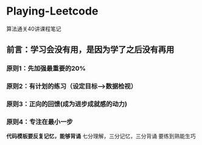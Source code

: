 # Playing-Leetcode
算法通关40讲课程笔记

## 前言：学习会没有用，是因为学了之后没有再用
### 原则1：先加强最重要的20%
### 原则2：有计划的练习（设定目标——>数据检视）
### 原则3：正向的回馈(成为进步成就感的动力)
### 原则4：专注在最小一步

**代码模板要反复记忆，能够背诵**
七分理解，三分记忆，三分背诵
要练到熟能生巧
